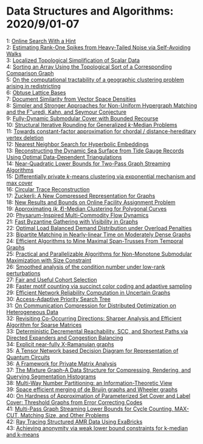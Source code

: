 # Data Structures and Algorithms: 2020/9/01-07  
1: [Online Search With a Hint](https://doi.org/10.48550/arXiv.2008.13729)  
2: [Estimating Rank-One Spikes from Heavy-Tailed Noise via Self-Avoiding  Walks](https://doi.org/10.48550/arXiv.2008.13735)  
3: [Localized Topological Simplification of Scalar Data](https://doi.org/10.48550/arXiv.2009.00083)  
4: [Sorting an Array Using the Topological Sort of a Corresponding  Comparison Graph](https://doi.org/10.48550/arXiv.2009.00098)  
5: [On the computational tractability of a geographic clustering problem  arising in redistricting](https://doi.org/10.48550/arXiv.2009.00188)  
6: [Obtuse Lattice Bases](https://doi.org/10.48550/arXiv.2009.00384)  
7: [Document Similarity from Vector Space Densities](https://doi.org/10.48550/arXiv.2009.00672)  
8: [Simpler and Stronger Approaches for Non-Uniform Hypergraph Matching and  the F\"uredi, Kahn, and Seymour Conjecture](https://doi.org/10.48550/arXiv.2009.00697)  
9: [Fully-Dynamic Submodular Cover with Bounded Recourse](https://doi.org/10.48550/arXiv.2009.00800)  
10: [Structural Iterative Rounding for Generalized $k$-Median Problems](https://doi.org/10.48550/arXiv.2009.00808)  
11: [Towards constant-factor approximation for chordal / distance-hereditary  vertex deletion](https://doi.org/10.48550/arXiv.2009.00809)  
12: [Nearest Neighbor Search for Hyperbolic Embeddings](https://doi.org/10.48550/arXiv.2009.00836)  
13: [Reconstructing the Dynamic Sea Surface from Tide Gauge Records Using  Optimal Data-Dependent Triangulations](https://doi.org/10.48550/arXiv.2009.01012)  
14: [Near-Quadratic Lower Bounds for Two-Pass Graph Streaming Algorithms](https://doi.org/10.48550/arXiv.2009.01161)  
15: [Differentially private $k$-means clustering via exponential mechanism  and max cover](https://doi.org/10.48550/arXiv.2009.01220)  
16: [Circular Trace Reconstruction](https://doi.org/10.48550/arXiv.2009.01346)  
17: [Zuckerli: A New Compressed Representation for Graphs](https://doi.org/10.48550/arXiv.2009.01353)  
18: [New Results and Bounds on Online Facility Assignment Problem](https://doi.org/10.48550/arXiv.2009.01446)  
19: [Approximating $(k,\ell)$-Median Clustering for Polygonal Curves](https://doi.org/10.48550/arXiv.2009.01488)  
20: [Physarum-Inspired Multi-Commodity Flow Dynamics](https://doi.org/10.48550/arXiv.2009.01498)  
21: [Fast Byzantine Gathering with Visibility in Graphs](https://doi.org/10.48550/arXiv.2009.01544)  
22: [Optimal Load Balanced Demand Distribution under Overload Penalties](https://doi.org/10.48550/arXiv.2009.01765)  
23: [Bipartite Matching in Nearly-linear Time on Moderately Dense Graphs](https://doi.org/10.48550/arXiv.2009.01802)  
24: [Efficient Algorithms to Mine Maximal Span-Trusses From Temporal Graphs](https://doi.org/10.48550/arXiv.2009.01928)  
25: [Practical and Parallelizable Algorithms for Non-Monotone Submodular  Maximization with Size Constraint](https://doi.org/10.48550/arXiv.2009.01947)  
26: [Smoothed analysis of the condition number under low-rank perturbations](https://doi.org/10.48550/arXiv.2009.01986)  
27: [Fair and Useful Cohort Selection](https://doi.org/10.48550/arXiv.2009.02207)  
28: [Faster motif counting via succinct color coding and adaptive sampling](https://doi.org/10.48550/arXiv.2009.03052)  
29: [Efficient Network Reliability Computation in Uncertain Graphs](https://doi.org/10.48550/arXiv.2009.03158)  
30: [Access-Adaptive Priority Search Tree](https://doi.org/10.48550/arXiv.2009.02233)  
31: [On Communication Compression for Distributed Optimization on  Heterogeneous Data](https://doi.org/10.48550/arXiv.2009.02388)  
32: [Revisiting Co-Occurring Directions: Sharper Analysis and Efficient  Algorithm for Sparse Matrices](https://doi.org/10.48550/arXiv.2009.02553)  
33: [Deterministic Decremental Reachability, SCC, and Shortest Paths via  Directed Expanders and Congestion Balancing](https://doi.org/10.48550/arXiv.2009.02584)  
34: [Explicit near-fully X-Ramanujan graphs](https://doi.org/10.48550/arXiv.2009.02595)  
35: [A Tensor Network based Decision Diagram for Representation of Quantum Circuits](https://doi.org/10.48550/arXiv.2009.02618)  
36: [A Framework for Private Matrix Analysis](https://doi.org/10.48550/arXiv.2009.02668)  
37: [The Mixture Graph-A Data Structure for Compressing, Rendering, and  Querying Segmentation Histograms](https://doi.org/10.48550/arXiv.2009.02702)  
38: [Multi-Way Number Partitioning: an Information-Theoretic View](https://doi.org/10.48550/arXiv.2009.02710)  
39: [Space efficient merging of de Bruijn graphs and Wheeler graphs](https://doi.org/10.48550/arXiv.2009.03675)  
40: [On Hardness of Approximation of Parameterized Set Cover and Label Cover:  Threshold Graphs from Error Correcting Codes](https://doi.org/10.48550/arXiv.2009.02778)  
41: [Multi-Pass Graph Streaming Lower Bounds for Cycle Counting, MAX-CUT,  Matching Size, and Other Problems](https://doi.org/10.48550/arXiv.2009.03038)  
42: [Ray Tracing Structured AMR Data Using ExaBricks](https://doi.org/10.48550/arXiv.2009.03076)  
43: [Achieving anonymity via weak lower bound constraints for k-median and  k-means](https://doi.org/10.48550/arXiv.2009.03078)  